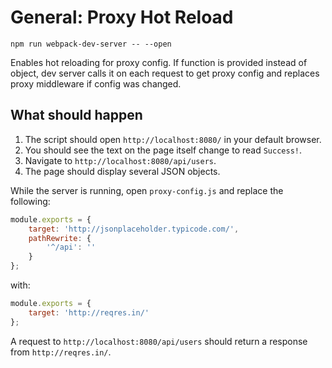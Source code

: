 # General: Proxy Hot Reload

```shell
npm run webpack-dev-server -- --open
```

Enables hot reloading for proxy config. If function is provided instead of
object, dev server calls it on each request to get proxy config and replaces proxy middleware if config was changed.

## What should happen

1. The script should open `http://localhost:8080/` in your default browser.
2. You should see the text on the page itself change to read `Success!`.
3. Navigate to `http://localhost:8080/api/users`.
4. The page should display several JSON objects.

While the server is running, open `proxy-config.js` and replace the following:

```js
module.exports = {
    target: 'http://jsonplaceholder.typicode.com/',
    pathRewrite: {
        '^/api': ''
    }
};
```

with:

```js
module.exports = {
    target: 'http://reqres.in/'
};
```

A request to `http://localhost:8080/api/users` should return a response from `http://reqres.in/`.
